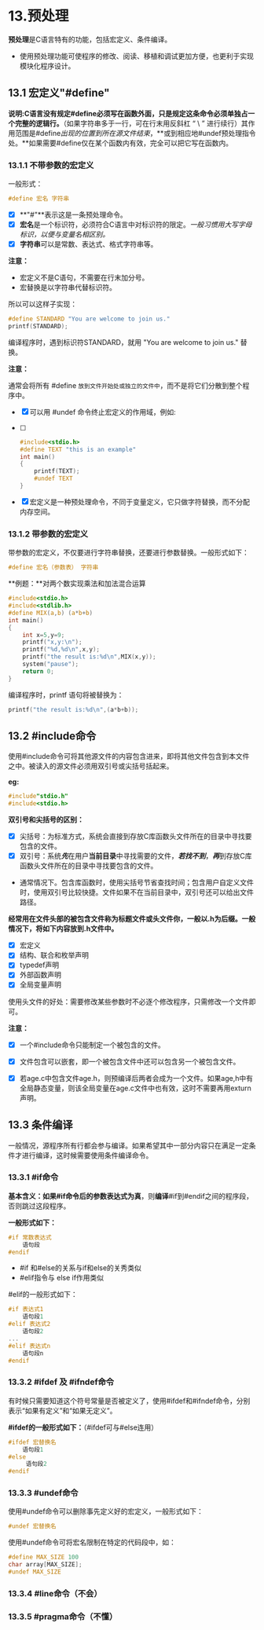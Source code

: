 # 13.预处理

**预处理**是C语言特有的功能，包括宏定义、条件编译。

- 使用预处理功能可使程序的修改、阅读、移植和调试更加方便，也更利于实现模块化程序设计。

## 13.1 宏定义"#define"

**说明:**C语言没有规定#define必须写在函数外面，只是**规定这条命令必须单独占一个完整的逻辑行。**（如果字符串多于一行，可在行末用反斜杠 “ \ ” 进行续行）其作用范围是#define*出现的位置到所在源文件结束*，**或到相应地#undef预处理指令处。**如果需要#define仅在某个函数内有效，完全可以把它写在函数内。



### 13.1.1 不带参数的宏定义

一般形式：

```c
#define 宏名 字符串
```

- [x] **"#"**表示这是一条预处理命令。
- [x] **宏名**是一个标识符，必须符合C语言中对标识符的限定。*一般习惯用大写字母标识，以便与变量名相区别。*
- [x] **字符串**可以是常数、表达式、格式字符串等。

**注意：**

- 宏定义不是C语句，不需要在行末加分号。
- 宏替换是以字符串代替标识符。

所以可以这样子实现：

```c
#define STANDARD "You are welcome to join us."
printf(STANDARD);
```

编译程序时，遇到标识符STANDARD，就用 "You are welcome to join us." 替换。

**注意：**

通常会将所有 #define `放到文件开始处或独立的文件中`，而不是将它们分散到整个程序中。

- [x] 可以用 #undef 命令终止宏定义的作用域，例如:

- [ ] ```c
  #include<stdio.h>
  #define TEXT "this is an example"
  int main()
  {
      printf(TEXT);
      #undef TEXT
  }
  ```

- [x] 宏定义是一种预处理命令，不同于变量定义，它只做字符替换，而不分配内存空间。

### 13.1.2 带参数的宏定义

带参数的宏定义，不仅要进行字符串替换，还要进行参数替换。一般形式如下：

```c
#define 宏名（参数表） 字符串
```

**例题：**对两个数实现乘法和加法混合运算

```c
#include<stdio.h>
#include<stdlib.h>
#define MIX(a,b) (a*b+b)
int main()
{
    int x=5,y=9;
    printf("x,y:\n");
    printf("%d,%d\n",x,y);
    printf("the result is:%d\n",MIX(x,y));
    system("pause");
    return 0;
}
```

编译程序时，printf 语句将被替换为：

```c
printf("the result is:%d\n",(a*b+b));
```



## 13.2 #include命令

使用#include命令可将其他源文件的内容包含进来，即将其他文件包含到本文件之中。被读入的源文件必须用双引号或尖括号括起来。

**eg:**

```c
#include"stdio.h"
#include<stdio.h>
```

**双引号和尖括号的区别：**

- [x] 尖括号：为标准方式，系统会直接到存放C库函数头文件所在的目录中寻找要包含的文件。
- [x] 双引号：系统***先***在用户**当前目录**中寻找需要的文件，***若找不到***，***再***到存放C库函数头文件所在的目录中寻找要包含的文件。

- 通常情况下。包含库函数时，使用尖括号节省查找时间；包含用户自定义文件时，使用双引号比较快捷。文件如果不在当前目录中，双引号还可以给出文件路径。 

**经常用在文件头部的被包含文件称为标题文件或头文件你，一般以.h为后缀。一般情况下，将如下内容放到.h文件中。**

- [x] 宏定义
- [x] 结构、联合和枚举声明
- [x] typedef声明
- [x] 外部函数声明
- [x] 全局变量声明

使用头文件的好处：需要修改某些参数时不必逐个修改程序，只需修改一个文件即可。

**注意：**

- [x] 一个#include命令只能制定一个被包含的文件。
- [x] 文件包含可以嵌套，即一个被包含文件中还可以包含另一个被包含文件。
- [x] 若age.c中包含文件age.h，则预编译后两者会成为一个文件。如果age,h中有全局静态变量，则该全局变量在age.c文件中也有效，这时不需要再用exturn声明。



## 13.3 条件编译

一般情况，源程序所有行都会参与编译。如果希望其中一部分内容只在满足一定条件才进行编译，这时候需要使用条件编译命令。

### 13.3.1 #if命令

**基本含义：**如果#if命令后的**参数表达式为真**，则**编译**#if到#endif之间的程序段，否则跳过这段程序。

**一般形式如下：**

```c
#if 常数表达式
	语句段
#endif
```

- #if 和#else的关系与if和else的关秀类似
- #elif指令与 else if作用类似

#elif的一般形式如下：

```c
#if 表达式1
	语句段1
#elif 表达式2
	语句段2
...
#elif 表达式n
	语句段n
#endif
```



### 13.3.2 #ifdef 及 #ifndef命令

有时候只需要知道这个符号常量是否被定义了，使用#ifdef和#ifndef命令，分别表示“如果有定义”和“如果无定义”。

**#ifdef的一般形式如下：**（#ifdef可与#else连用）

```c
#ifdef 宏替换名
	语句段1
#else
     语句段2
#endif
```



### 13.3.3 #undef命令

使用#undef命令可以删除事先定义好的宏定义，一般形式如下：

```c
#undef 宏替换名
```

使用#undef命令可将宏名限制在特定的代码段中，如：

```c
#define MAX_SIZE 100
char array[MAX_SIZE];
#undef MAX_SIZE
```



### 13.3.4 #line命令（不会）





### 13.3.5 #pragma命令（不懂）

